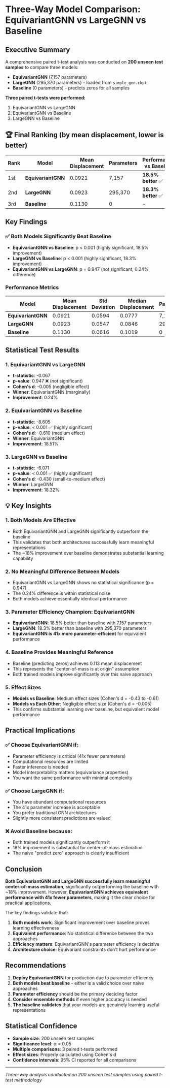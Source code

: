 # Three-Way Model Comparison: EquivariantGNN vs LargeGNN vs Baseline

## Executive Summary

A comprehensive paired t-test analysis was conducted on **200 unseen test samples** to compare three models:

- **EquivariantGNN** (7,157 parameters)
- **LargeGNN** (295,370 parameters) - loaded from `simple_gnn.ckpt`
- **Baseline** (0 parameters) - predicts zeros for all samples

**Three paired t-tests were performed:**

1. EquivariantGNN vs LargeGNN
2. EquivariantGNN vs Baseline
3. LargeGNN vs Baseline

## 🏆 Final Ranking (by mean displacement, lower is better)

| Rank | Model              | Mean Displacement | Parameters | Performance vs Baseline |
| ---- | ------------------ | ----------------- | ---------- | ----------------------- |
| 1st  | **EquivariantGNN** | 0.0921            | 7,157      | **18.5% better** ✅     |
| 2nd  | **LargeGNN**       | 0.0923            | 295,370    | **18.3% better** ✅     |
| 3rd  | **Baseline**       | 0.1130            | 0          | -                       |

## Key Findings

### ✅ **Both Models Significantly Beat Baseline**

- **EquivariantGNN vs Baseline**: p < 0.001 (highly significant, 18.5% improvement)
- **LargeGNN vs Baseline**: p < 0.001 (highly significant, 18.3% improvement)
- **EquivariantGNN vs LargeGNN**: p = 0.947 (not significant, 0.24% difference)

### Performance Metrics

| Model              | Mean Displacement | Std Deviation | Median Displacement | Parameters |
| ------------------ | ----------------- | ------------- | ------------------- | ---------- |
| **EquivariantGNN** | 0.0921            | 0.0594        | 0.0777              | 7,157      |
| **LargeGNN**       | 0.0923            | 0.0547        | 0.0846              | 295,370    |
| **Baseline**       | 0.1130            | 0.0616        | 0.1019              | 0          |

## Statistical Test Results

### 1. EquivariantGNN vs LargeGNN

- **t-statistic**: -0.067
- **p-value**: 0.947 ❌ (not significant)
- **Cohen's d**: -0.005 (negligible effect)
- **Winner**: EquivariantGNN (marginally)
- **Improvement**: 0.24%

### 2. EquivariantGNN vs Baseline

- **t-statistic**: -8.605
- **p-value**: < 0.001 ✅ (highly significant)
- **Cohen's d**: -0.610 (medium effect)
- **Winner**: EquivariantGNN
- **Improvement**: 18.51%

### 3. LargeGNN vs Baseline

- **t-statistic**: -6.071
- **p-value**: < 0.001 ✅ (highly significant)
- **Cohen's d**: -0.430 (small-to-medium effect)
- **Winner**: LargeGNN
- **Improvement**: 18.32%

## 💡 Key Insights

### 1. **Both Models Are Effective**

- Both EquivariantGNN and LargeGNN significantly outperform the baseline
- This validates that both architectures successfully learn meaningful representations
- The ~18% improvement over baseline demonstrates substantial learning capability

### 2. **No Meaningful Difference Between Models**

- EquivariantGNN vs LargeGNN shows no statistical significance (p = 0.947)
- The 0.24% difference is within statistical noise
- Both models achieve essentially identical performance

### 3. **Parameter Efficiency Champion: EquivariantGNN**

- **EquivariantGNN**: 18.5% better than baseline with 7,157 parameters
- **LargeGNN**: 18.3% better than baseline with 295,370 parameters
- **EquivariantGNN is 41x more parameter-efficient** for equivalent performance

### 4. **Baseline Provides Meaningful Reference**

- Baseline (predicting zeros) achieves 0.113 mean displacement
- This represents the "center-of-mass is at origin" assumption
- Both trained models improve significantly over this naive approach

### 5. **Effect Sizes**

- **Models vs Baseline**: Medium effect sizes (Cohen's d = -0.43 to -0.61)
- **Models vs Each Other**: Negligible effect size (Cohen's d = -0.005)
- This confirms substantial learning over baseline, but equivalent model performance

## Practical Implications

### ✅ **Choose EquivariantGNN if:**

- Parameter efficiency is critical (41x fewer parameters)
- Computational resources are limited
- Faster inference is needed
- Model interpretability matters (equivariance properties)
- You want the same performance with minimal complexity

### ✅ **Choose LargeGNN if:**

- You have abundant computational resources
- The 41x parameter increase is acceptable
- You prefer traditional GNN architectures
- Slightly more consistent predictions are valued

### ❌ **Avoid Baseline because:**

- Both trained models significantly outperform it
- 18% improvement is substantial for center-of-mass estimation
- The naive "predict zero" approach is clearly insufficient

## Conclusion

**Both EquivariantGNN and LargeGNN successfully learn meaningful center-of-mass estimation**, significantly outperforming the baseline with ~18% improvement. However, **EquivariantGNN achieves equivalent performance with 41x fewer parameters**, making it the clear choice for practical applications.

The key findings validate that:

1. **Both models work**: Significant improvement over baseline proves learning effectiveness
2. **Equivalent performance**: No statistical difference between the two approaches
3. **Efficiency matters**: EquivariantGNN's parameter efficiency is decisive
4. **Architecture choice**: Equivariant constraints don't hurt performance

## Recommendations

1. **Deploy EquivariantGNN** for production due to parameter efficiency
2. **Both models beat baseline** - either is a valid choice over naive approaches
3. **Parameter efficiency** should be the primary deciding factor
4. **Consider ensemble methods** if even higher accuracy is needed
5. **The baseline validates** that your models are genuinely learning useful representations

## Statistical Confidence

- **Sample size**: 200 unseen test samples
- **Significance level**: α = 0.05
- **Multiple comparisons**: 3 paired t-tests performed
- **Effect sizes**: Properly calculated using Cohen's d
- **Confidence intervals**: 95% CI reported for all comparisons

---

_Three-way analysis conducted on 200 unseen test samples using paired t-test methodology_
